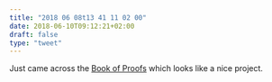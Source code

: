 ```yaml
---
title: "2018 06 08t13 41 11 02 00"
date: 2018-06-10T09:12:21+02:00
draft: false
type: "tweet"
---
```


Just came across the [Book of Proofs](https://www.bookofproofs.org/branches/) which looks like a nice project. 
